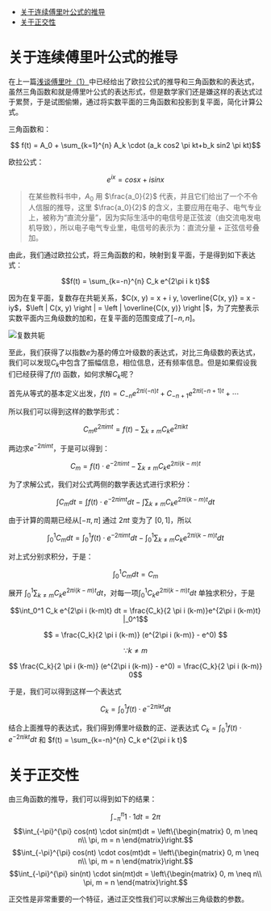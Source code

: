 - [关于连续傅里叶公式的推导](#关于连续傅里叶公式的推导)
- [关于正交性](#关于正交性)


# 关于连续傅里叶公式的推导

在上一篇[浅谈傅里叶（1）](https://seagochen.blog.csdn.net/article/details/80840211)中已经给出了欧拉公式的推导和三角函数和的表达式，虽然三角函数和就是傅里叶公式的表达形式，但是数学家们还是嫌这样的表达式过于累赘，于是试图偷懒，通过将实数平面的三角函数和投影到复平面，简化计算公式。

三角函数和：

$$ f(t) = A_0 + \sum_{k=1}^{n} A_k \cdot (a_k cos2 \pi kt+b_k sin2 \pi kt)$$

欧拉公式：

$$e^{ix} = cosx + i sinx$$

> 在某些教科书中，$A_0$ 用 $\frac{a_0}{2}$ 代表，并且它们给出了一个不令人信服的推导，这里 $\frac{a_0}{2}$ 的含义，主要应用在电子、电气专业上，被称为“直流分量”，因为实际生活中的电信号是正弦波（由交流电发电机导致），所以电子电气专业里，电信号的表示为：直流分量 + 正弦信号叠加。

由此，我们通过欧拉公式，将三角函数的和，映射到复平面，于是得到如下表达式：

$$f(t) = \sum_{k=-n}^{n} C_k e^{2\pi i k t}$$

因为在复平面，复数存在共轭关系，$C(x, y) = x + i y, \overline{C(x, y)} = x - iy$，$\left | C(x, y) \right | = \left | \overline{C(x, y)} \right |$，为了完整表示实数平面内三角级数的加和，在复平面的范围变成了$[-n, n]$。

![复数共轭](https://img-blog.csdn.net/20180703222855258?watermark/2/text/aHR0cHM6Ly9ibG9nLmNzZG4ubmV0L3BvaXNvbmNocnk=/font/5a6L5L2T/fontsize/400/fill/I0JBQkFCMA==/dissolve/70)

至此，我们获得了以指数$e$为基的傅立叶级数的表达式，对比三角级数的表达式，我们可以发现$C_k$中包含了振幅信息，相位信息，还有频率信息。但是如果假设我们已经获得了$f(t)$ 函数，如何求解$C_k$呢？

首先从等式的基本定义出发，$f(t) = C_{-n}e^{2 \pi i (-n) t} + C_{-n+1}e^{2 \pi i (-n +1) t} + \cdots$

所以我们可以得到这样的数学形式：

$$C_m e^{2 \pi i m t} = f(t) - \sum_{k \neq m} C_k e^{2\pi i k t}$$

两边求$e^{-2 \pi i m t}$，于是可以得到：

$$C_m = f(t) \cdot e^{-2 \pi i m t} - \sum_{k \neq m} C_k e^{2\pi i (k-m)t}$$

为了求解公式，我们对公式两侧的数学表达式进行求积分：

$$\int C_m dt = \int f(t) \cdot e^{-2 \pi i m t} dt - \int \sum_{k \neq m} C_k e^{2\pi i (k-m)t} dt$$

由于计算的周期已经从$[-\pi, \pi]$ 通过 $2 \pi t$ 变为了 $[0, 1]$，所以

$$\int_0^1 C_m dt = \int_0^1 f(t) \cdot e^{-2 \pi i m t} dt - \int_0^1 \sum_{k \neq m} C_k e^{2\pi i (k-m)t} dt$$

对上式分别求积分，于是：

$$\int_0^1 C_m dt  = C_m$$

展开 $\int_0^1 \sum_{k \neq m} C_k e^{2\pi i (k-m)t} dt$，对每一项$\int_0^1 C_k e^{2\pi i (k-m)t} dt$ 单独求积分，于是

$$\int_0^1 C_k e^{2\pi i (k-m)t} dt = \frac{C_k}{2 \pi i (k-m)}e^{2\pi i (k-m)t} |_0^1$$

$$ = \frac{C_k}{2 \pi i (k-m)} (e^{2\pi i (k-m)} - e^0) $$

$$ \because k \neq m $$

$$ \frac{C_k}{2 \pi i (k-m)} (e^{2\pi i (k-m)} - e^0) = \frac{C_k}{2 \pi i (k-m)} 0$$

于是，我们可以得到这样一个表达式

$$C_k = \int_0^1  f(t) \cdot e^{-2 \pi i k t} dt$$

结合上面推导的表达式，我们得到傅里叶级数的正、逆表达式  $C_k = \int_0^1  f(t) \cdot e^{-2 \pi i k t} dt$ 和 $f(t) = \sum_{k=-n}^{n} C_k e^{2\pi i k t}$

# 关于正交性

由三角函数的推导，我们可以得到如下的结果：

$$\int_{-\pi}^{\pi} 1 \cdot 1dt = 2 \pi$$
$$\int_{-\pi}^{\pi} cos(nt) \cdot sin(mt)dt = \left\{\begin{matrix}
0, m \neq n\\ 
\pi, m = n
\end{matrix}\right.$$
$$\int_{-\pi}^{\pi} cos(nt) \cdot cos(mt)dt = \left\{\begin{matrix}
0, m \neq n\\ 
\pi, m = n
\end{matrix}\right.$$
$$\int_{-\pi}^{\pi} sin(nt) \cdot sin(mt)dt = \left\{\begin{matrix}
0, m \neq n\\ 
\pi, m = n
\end{matrix}\right.$$

正交性是非常重要的一个特征，通过正交性我们可以求解出三角级数的参数。